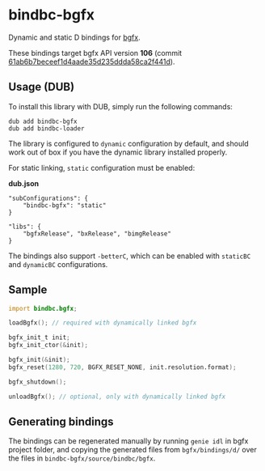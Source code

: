 # bindbc-bgfx
Dynamic and static D bindings for [bgfx](https://github.com/bkaradzic/bgfx).

These bindings target bgfx API version **106** (commit [61ab6b7beceef1d4aade35d235ddda58ca2f441d](https://github.com/bkaradzic/bgfx/tree/61ab6b7beceef1d4aade35d235ddda58ca2f441d)).

## Usage (DUB)
To install this library with DUB, simply run the following commands:
```
dub add bindbc-bgfx
dub add bindbc-loader
```

The library is configured to `dynamic` configuration by default, and should work out of box if you have the dynamic library installed properly.

For static linking, `static` configuration must be enabled:

__dub.json__
```
"subConfigurations": {
	"bindbc-bgfx": "static"
}

"libs": {
	"bgfxRelease", "bxRelease", "bimgRelease"
}
```

The bindings also support `-betterC`, which can be enabled with `staticBC` and `dynamicBC` configurations.

## Sample

```d
import bindbc.bgfx;

loadBgfx(); // required with dynamically linked bgfx

bgfx_init_t init;
bgfx_init_ctor(&init);

bgfx_init(&init);
bgfx_reset(1280, 720, BGFX_RESET_NONE, init.resolution.format);

bgfx_shutdown();

unloadBgfx(); // optional, only with dynamically linked bgfx
```

## Generating bindings

The bindings can be regenerated manually by running `genie idl` in bgfx project folder, and copying the generated files from `bgfx/bindings/d/` over the files in `bindbc-bgfx/source/bindbc/bgfx`.